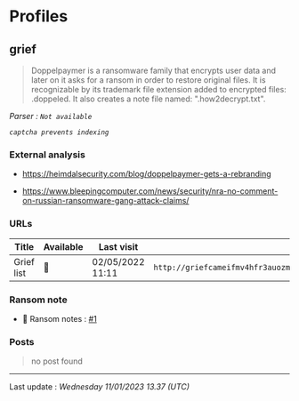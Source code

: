 # Profiles

## **grief**

> Doppelpaymer is a ransomware family that encrypts user data and later on it asks for a ransom in order to restore original files. It is recognizable by its trademark file extension added to encrypted files: .doppeled. It also creates a note file named: ".how2decrypt.txt".

_Parser : `Not available`_

_`captcha prevents indexing`_

### External analysis
- https://heimdalsecurity.com/blog/doppelpaymer-gets-a-rebranding

- https://www.bleepingcomputer.com/news/security/nra-no-comment-on-russian-ransomware-gang-attack-claims/

### URLs
| Title | Available | Last visit | fqdn | Screenshot 
|---|---|---|---|---|
| Grief list | 🔴 | 02/05/2022 11:11 | `http://griefcameifmv4hfr3auozmovz5yi6m3h3dwbuqw7baomfxoxz4qteid.onion` | ❌ | 


### Ransom note
* 📝 Ransom notes :  <a href="/ransomware_notes/grief/grief.txt" target=_blank>#1</a> 

### Posts

> no post found


 --- 


Last update : _Wednesday 11/01/2023 13.37 (UTC)_
